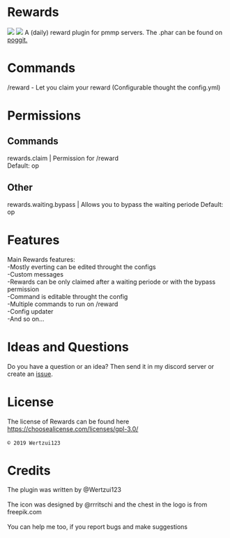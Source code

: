 # Rewards
<a href="https://poggit.pmmp.io/p/Rewards"><img src="https://poggit.pmmp.io/shield.state/Rewards"></a>
<a href="https://poggit.pmmp.io/p/Rewards"><img src="https://poggit.pmmp.io/shield.api/Rewards"></a>
A (daily) reward plugin for pmmp servers.
The .phar can be found on <a href="https://poggit.pmmp.io/p/Rewards">poggit.</a>
# Commands
/reward - Let you claim your reward
(Configurable thought the config.yml)
# Permissions
## Commands
rewards.claim | Permission for /reward
<br>Default: op
## Other
rewards.waiting.bypass | Allows you to bypass the waiting periode
<be>Default: op

# Features
  Main Rewards features:
  <br>-Mostly everting can be edited throught the configs
  <br>-Custom messages
  <br>-Rewards can be only claimed after a waiting periode or with the bypass permission
  <br>-Command is editable throught the config
  <br>-Multiple commands to run on /reward
  <br>-Config updater
  <br>-And so on...
  
# Ideas and Questions
Do you have a question or an idea? Then send it in my <a herf="https://discord.gg/eGhZGtF">discord server</a> or create an <a href="https://github.com/Wertzui123/Rewards/issues/new">issue</a>.

# License
The license of Rewards can be found here
<br>https://choosealicense.com/licenses/gpl-3.0/<br>
<br><code>© 2019 Wertzui123</code>

# Credits
The plugin was written by @Wertzui123
<br>
  <br>The icon was designed by @rrritschi and the chest in the logo is from freepik.com </code>
 <br>
  <br>You can help me too, if you report bugs and make suggestions
